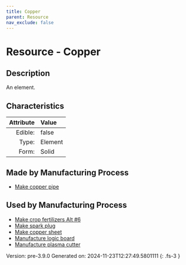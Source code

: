 ```yaml
---
title: Copper
parent: Resource
nav_exclude: false
---
```

# Resource - Copper

## Description
An element.

## Characteristics

| Attribute      | Value |
|--------:|:------|
|Edible:|false|
|Type:|Element|
|Form:|Solid|
 
## Made by Manufacturing Process

- [Make copper pipe](../process/make-copper-pipe.html)

## Used by Manufacturing Process

- [Make crop fertilizers Alt #6](../process/make-crop-fertilizers-alt--6.html)
- [Make spark plug](../process/make-spark-plug.html)
- [Make copper sheet](../process/make-copper-sheet.html)
- [Manufacture logic board](../process/manufacture-logic-board.html)
- [Manufacture plasma cutter](../process/manufacture-plasma-cutter.html)


    

Version: pre-3.9.0 Generated on: 2024-11-23T12:27:49.5801111
{: .fs-3 }
